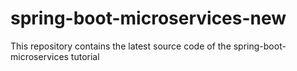 # spring-boot-microservices-new
This repository contains the latest source code of the spring-boot-microservices tutorial

